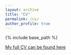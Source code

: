 ```yaml
---
layout: archive
title: "CV"
permalink: /cv/
author_profile: true
---
```


{% include base_path %}


[My full CV can be found here](https://github.com/s-masif/s-masif.github.io/blob/master/files/CV_101524.pdf)

